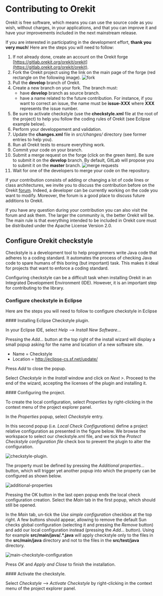 <!--- Copyright 2002-2021 CS GROUP
  Licensed under the Apache License, Version 2.0 (the "License");
  you may not use this file except in compliance with the License.
  You may obtain a copy of the License at
  
    http://www.apache.org/licenses/LICENSE-2.0
  
  Unless required by applicable law or agreed to in writing, software
  distributed under the License is distributed on an "AS IS" BASIS,
  WITHOUT WARRANTIES OR CONDITIONS OF ANY KIND, either express or implied.
  See the License for the specific language governing permissions and
  limitations under the License.
-->

# Contributing to Orekit

Orekit is free software, which means you can use the source code as you wish,
without charges, in your applications, and that you can improve it and have
your improvements included in the next mainstream release.

If you are interested in participating in the development effort, **thank you very much**!
Here are the steps you will need to follow:

1. If not already done, create an account on the Orekit forge [https://gitlab.orekit.org/orekit/orekit](https://gitlab.orekit.org/orekit/orekit).
2. Fork the Orekit project using the link on the main page of the forge (red rectangle on the following image). ![fork](./images/orekit-fork.png)
3. Pull the **develop** branch of Orekit.
4. Create a new branch on your fork. The branch must:
	- have **develop** branch as source branch.
	- have a name related to the future contribution. For instance, if you want to correct an issue, the name must be **issue-XXX** where **XXX** represents the issue number.
5. Be sure to activate checkstyle (use the **checkstyle.xml** file at the root of the project) to help you follow the coding rules of Orekit (see Eclipse example below).
6. Perform your developpement and validation.
7. Update the **changes.xml** file in *src/changes/* directory  (see former entries to help you).
8. Run all Orekit tests to ensure everything work.
9. Commit your code on your branch.
10. Submit a merge request on the forge (click on the green item). Be sure to submit it on the **develop** branch. By default, GitLab will propose you to submit it on the **master** branch. ![merge requests](./images/merge-requests.png)
11. Wait for one of the developers to merge your code on the repository.

If your contribution consists of adding or changing a lot of code lines or class architectures, we invite you to discuss the contribution before on the Orekit [forum](https://forum.orekit.org/). Indeed, a developer can be currently working on the code you want to modify. Moreover, the forum is a good place to discuss future additions to Orekit.

If you have any question during your contribution you can also visit the forum and ask them. The larger the community is, the better Orekit will be. The main rule is that everything intended to be included in Orekit core must be distributed under the Apache License Version 2.0.

## Configure Orekit checkstyle

Checkstyle is a development tool to help programmers write Java code
that adheres to a coding standard. It automates the process of checking
Java code to spare humans of this boring (but important) task.
This makes it ideal for projects that want to enforce a coding standard. 

Configuring checkstyle can be a difficult task when installing
Orekit in an Integrated Development Environment (IDE). However,
it is an important step for contributing to the library.

### Configure checkstyle in Eclipse

Here are the steps you will need to follow to configure checkstyle in Eclipse

#### Installing Eclipse Checkstyle plugin.

In your Eclipse IDE, select *Help* --> *Install New Software...*

Pressing the *Add...* button at the top right of the install wizard will display a small popup asking for the name and location of a new software site.

* Name = Checkstyle
* Location = http://eclipse-cs.sf.net/update/

Press *Add* to close the popup.

Select *Checkstyle* in the *Install* window and click on *Next >*.
Proceed to the end of the wizard, accepting the licenses of the plugin and installing it.

#### Configuring the project.

To create the local configuration, select *Properties* by right-clicking in the context menu of the project explorer panel.

In the *Properties* popup, select *Checkstyle* entry.

In this second popup (i.e. *Local Check Configurations*) define a project relative configuration as presented in the figure below. We browse the workspace to select our checkstyle.xml file, and we tick the *Protect Checkstyle configuration file* check box to prevent the plugin to alter the configuration.

![checkstyle-plugin](./images/project-checkstyle-configuration.png).

The property must be defined by pressing the *Additional properties...* button, which will trigger yet another popup into which the property can be configured as shown below.

![additional-properties](./images/additional-properties.png)

Pressing the OK button in the last open popup ends the local check configuration creation.
Select the *Main* tab in the first popup, which should still be opened.

In the *Main* tab, un-tick the *Use simple configuration* checkbox at the top right. A few buttons should appear, allowing to remove the default Sun checks global configuration (selecting it and pressing the *Remove* button) and add our local configuration instead (pressing the *Add...* button).
Using for example **src/main/java/.*\.java** will apply checkstyle only to the files in the **src/main/java** directory and not to the files in the **src/test/java** directory.

![main-checkstyle-configuration](./images/main-checkstyle-configuration.png)

Press *OK* and *Apply and Close* to finish the installation.

#### Activate the checkstyle. 

Select *Checkstyle* --> *Activate Checkstyle* by right-clicking in the context menu of the project explorer panel.
